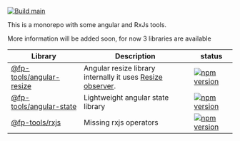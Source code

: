 [![Build main](https://github.com/firepeak-technology/firepeak/actions/workflows/build-main.yml/badge.svg)](https://github.com/firepeak-technology/firepeak/actions/workflows/build-main.yml)

This is a monorepo with some angular and RxJs tools.

More information will be added soon, for now 3 libraries are available

Library  |  Description | status
------------- | ------------- | -------------
[@fp-tools/angular-resize](libs/angular/resize/README.md) | Angular resize library internally it uses  [Resize observer](https://developer.mozilla.org/en-US/docs/Web/API/ResizeObserver). | [![npm version](https://badge.fury.io/js/@fp-tools%2Fangular-resize.svg)](https://badge.fury.io/js/@fp-tools%2Fangular-resize)
[@fp-tools/angular-state](libs/angular/state/README.md) | Lightweight angular state library |[![npm version](https://badge.fury.io/js/@fp-tools%2Fangular-state.svg)](https://badge.fury.io/js/@fp-tools%2Fangular-state)
[@fp-tools/rxjs](libs/rxjs/utils/README.md) | Missing rxjs operators |[![npm version](https://badge.fury.io/js/@fp-tools%2Frxjs.svg)](https://badge.fury.io/js/@fp-tools%2Frxjs)
